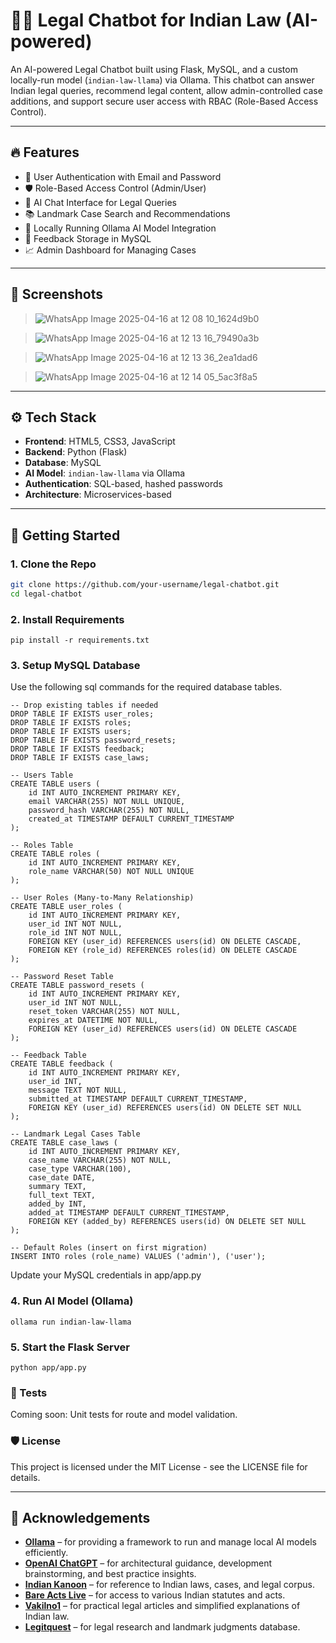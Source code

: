 # 🧑‍⚖️ Legal Chatbot for Indian Law (AI-powered)

An AI-powered Legal Chatbot built using Flask, MySQL, and a custom locally-run model (`indian-law-llama`) via Ollama. This chatbot can answer Indian legal queries, recommend legal content, allow admin-controlled case additions, and support secure user access with RBAC (Role-Based Access Control).

---

## 🔥 Features

- 🔐 User Authentication with Email and Password
- 🛡️ Role-Based Access Control (Admin/User)
- 💬 AI Chat Interface for Legal Queries
- 📚 Landmark Case Search and Recommendations
- 🧠 Locally Running Ollama AI Model Integration
- 📝 Feedback Storage in MySQL
- 📈 Admin Dashboard for Managing Cases

---

## 📸 Screenshots

> ![WhatsApp Image 2025-04-16 at 12 08 10_1624d9b0](https://github.com/user-attachments/assets/b828d73f-46b7-4781-9bef-93ef2bcb06fc)

> ![WhatsApp Image 2025-04-16 at 12 13 16_79490a3b](https://github.com/user-attachments/assets/8351559d-dec3-4191-ab2e-1c4957afaa29)

> ![WhatsApp Image 2025-04-16 at 12 13 36_2ea1dad6](https://github.com/user-attachments/assets/eff579c2-1443-446e-984c-703d488280fa)

> ![WhatsApp Image 2025-04-16 at 12 14 05_5ac3f8a5](https://github.com/user-attachments/assets/7cc90a25-61d6-430b-bd57-cff291b866a3)



---



## ⚙️ Tech Stack

- **Frontend**: HTML5, CSS3, JavaScript
- **Backend**: Python (Flask)
- **Database**: MySQL
- **AI Model**: `indian-law-llama` via Ollama
- **Authentication**: SQL-based, hashed passwords
- **Architecture**: Microservices-based

---

## 🚀 Getting Started

### 1. Clone the Repo

```bash
git clone https://github.com/your-username/legal-chatbot.git
cd legal-chatbot
```

### 2. Install Requirements

```pip install -r requirements.txt```

### 3. Setup MySQL Database
Use the following sql commands for the required database tables.
```
-- Drop existing tables if needed
DROP TABLE IF EXISTS user_roles;
DROP TABLE IF EXISTS roles;
DROP TABLE IF EXISTS users;
DROP TABLE IF EXISTS password_resets;
DROP TABLE IF EXISTS feedback;
DROP TABLE IF EXISTS case_laws;

-- Users Table
CREATE TABLE users (
    id INT AUTO_INCREMENT PRIMARY KEY,
    email VARCHAR(255) NOT NULL UNIQUE,
    password_hash VARCHAR(255) NOT NULL,
    created_at TIMESTAMP DEFAULT CURRENT_TIMESTAMP
);

-- Roles Table
CREATE TABLE roles (
    id INT AUTO_INCREMENT PRIMARY KEY,
    role_name VARCHAR(50) NOT NULL UNIQUE
);

-- User Roles (Many-to-Many Relationship)
CREATE TABLE user_roles (
    id INT AUTO_INCREMENT PRIMARY KEY,
    user_id INT NOT NULL,
    role_id INT NOT NULL,
    FOREIGN KEY (user_id) REFERENCES users(id) ON DELETE CASCADE,
    FOREIGN KEY (role_id) REFERENCES roles(id) ON DELETE CASCADE
);

-- Password Reset Table
CREATE TABLE password_resets (
    id INT AUTO_INCREMENT PRIMARY KEY,
    user_id INT NOT NULL,
    reset_token VARCHAR(255) NOT NULL,
    expires_at DATETIME NOT NULL,
    FOREIGN KEY (user_id) REFERENCES users(id) ON DELETE CASCADE
);

-- Feedback Table
CREATE TABLE feedback (
    id INT AUTO_INCREMENT PRIMARY KEY,
    user_id INT,
    message TEXT NOT NULL,
    submitted_at TIMESTAMP DEFAULT CURRENT_TIMESTAMP,
    FOREIGN KEY (user_id) REFERENCES users(id) ON DELETE SET NULL
);

-- Landmark Legal Cases Table
CREATE TABLE case_laws (
    id INT AUTO_INCREMENT PRIMARY KEY,
    case_name VARCHAR(255) NOT NULL,
    case_type VARCHAR(100),
    case_date DATE,
    summary TEXT,
    full_text TEXT,
    added_by INT,
    added_at TIMESTAMP DEFAULT CURRENT_TIMESTAMP,
    FOREIGN KEY (added_by) REFERENCES users(id) ON DELETE SET NULL
);

-- Default Roles (insert on first migration)
INSERT INTO roles (role_name) VALUES ('admin'), ('user');
```
Update your MySQL credentials in app/app.py

### 4. Run AI Model (Ollama)
```
ollama run indian-law-llama
```
### 5. Start the Flask Server
```
python app/app.py
```

### 🧪 Tests
Coming soon: Unit tests for route and model validation.

### 🛡️ License
This project is licensed under the MIT License - see the LICENSE file for details.

---

## 🙌 Acknowledgements

- [**Ollama**](https://ollama.com/) – for providing a framework to run and manage local AI models efficiently.
- [**OpenAI ChatGPT**](https://openai.com/chatgpt) – for architectural guidance, development brainstorming, and best practice insights.
- [**Indian Kanoon**](https://indiankanoon.org/) – for reference to Indian laws, cases, and legal corpus.
- [**Bare Acts Live**](https://www.bareactslive.com/) – for access to various Indian statutes and acts.
- [**Vakilno1**](https://www.vakilno1.com/) – for practical legal articles and simplified explanations of Indian law.
- [**Legitquest**](https://www.legitquest.com/) – for legal research and landmark judgments database.


